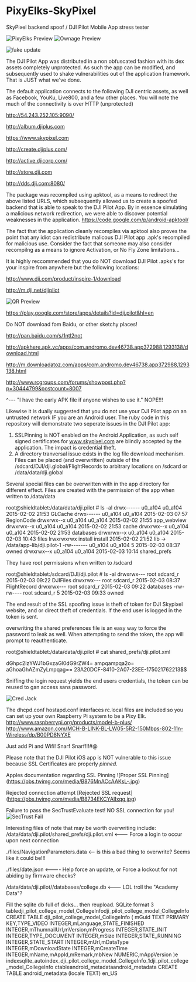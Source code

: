 # PixyElks-SkyPixel
SkyPixel backend spoof / DJI Pilot Mobile App stress tester

![PixyElks Preview](https://pbs.twimg.com/media/B88ZcZ0IIAMG4pv.jpg)
![Ownage Preview](https://pbs.twimg.com/media/B8yQa8aCIAEIAVE.jpg)

![fake update](https://pbs.twimg.com/media/B88mW-UIQAAYVQX.jpg)

The DJI Pilot App was distributed in a non obfuscated fashion with its dex assets completely unprotected. As such the app can be modified, and subsequently used to shake vulnerabilities out of the application framework. That is JUST what we've done. 

The default application connects to the following DJI centric assets, as well as Facebook, YouKu, Live800, and a few other places. You will note the much of the connectivity is over HTTP (unprotected)

http://54.243.252.105:9090/

http://album.djiplus.com

https://www.skypixel.com

http://create.djiplus.com/

http://active.djicorp.com/

http://store.dji.com

http://dds.dji.com:8080/


The package was recompiled using apktool, as a means to redirect the above listed URLS, which subsequently allowed us to create a spoofed backend that is able to speak to the DJI Pilot App.  By in essence simulating a malicious network redirection, we were able to discover potential weaknesses in the application. 
https://code.google.com/p/android-apktool/

The fact that the application cleanly recompiles via apktool also proves the point that any idiot can redistribute malicous DJI Pilot app .apk's recompiled for malicious use. Consider the fact that someone may also consider recompilng as a means to ignore Activation, or No Fly Zone limitations... 

It is highly reccommended that you do NOT download DJI Pilot .apks's for your inspire from anywhere but the following locations: 

http://www.dji.com/product/inspire-1/download

http://m.dji.net/djipilot

![QR Preview](http://download.dji-innovations.com/downloads/inspire_1/qr_code.png)

https://play.google.com/store/apps/details?id=dji.pilot&hl=en

Do NOT download fom Baidu, or other sketchy places!

http://pan.baidu.com/s/1ntl2not

http://apkhere.apk.vc/apps/com.andromo.dev46738.app372988,1293138/download.html

http://m.downloadatoz.com/apps/com.andromo.dev46738.app372988,1293138.html

http://www.rcgroups.com/forums/showpost.php?p=30444799&postcount=8007 

^--- "I have the early APK file if anyone wishes to use it." NOPE!!!

Likewise it is dually suggested that you do not use your DJI Pilot app on an untrusted network IF you are an Android user. The ruby code in this repository will demonstrate two seperate issues in the DJI Pilot app:
1) SSLPinning is NOT enabled on the Android Application, as such self signed certificates for www.skypixel.com are blindly accepted by the application. The impact is credential theft.
2) A directory tranversal issue exists in the log file download mechanism. Files can be placed (and overwritten) outside of the /sdcard/DJI/dji.global/FlightRecords to arbitrary locations on /sdcard or /data/data/dji.global

Several special files can be overwritten with in the app directory for different effect. Files are created with the permission of the app when written to /data/data

root@shieldtablet:/data/data/dji.pilot # ls -al
drwx------ u0_a104  u0_a104           2015-02-02 21:53 GLCache
drwx------ u0_a104  u0_a104           2015-02-03 07:57 RegionCode
drwxrwx--x u0_a104  u0_a104           2015-02-02 21:55 app_webview
drwxrwx--x u0_a104  u0_a104           2015-02-02 21:53 cache
drwxrwx--x u0_a104  u0_a104           2015-02-02 21:53 databases
drwxrwx--x u0_a104  u0_a104           2015-02-03 10:43 files
lrwxrwxrwx install  install           2015-02-02 21:52 lib -> /data/app-lib/dji.pilot-1
-rw------- u0_a104  u0_a104         5 2015-02-03 08:37 owned
drwxrwx--x u0_a104  u0_a104           2015-02-03 10:14 shared_prefs

They have root permissions when written to /sdcard

root@shieldtablet:/sdcard/DJI/dji.pilot # ls -al
drwxrwx--- root     sdcard_r          2015-02-03 09:22 DJIFiles
drwxrwx--- root     sdcard_r          2015-02-03 08:37 FlightRecord
drwxrwx--- root     sdcard_r          2015-02-03 09:22 databases
-rw-rw---- root     sdcard_r        5 2015-02-03 09:33 owned

The end result of the SSL spoofing issue is theft of token for DJI Skypixel website, and or direct theft of credentials. If the end user is logged in the token is sent. 

overwriting the shared preferences file is an easy way to force the password to leak as well. When attempting to send the token, the app will prompt to reauthenticate. 

root@shieldtablet:/data/data/dji.pilot # cat shared_prefs/dji.pilot.xml        
<?xml version='1.0' encoding='utf-8' standalone='yes' ?>
<map>
    <string name="key_account_token">dGhpc2lzYWJ1bGxzaGl0dG9rZW4=</string>
    <string name="key_account_word">ampqampqa2o=</string>
    <long name="keyForNetUpdate" value="1422976495051" />
    <boolean name="keyForVersionList" value="true" />
    <string name="key_account_email">aGhoaGhAZmZyLmpqag==</string>
    <string name="keyForNotice">23A20DCF-8410-2A07-23EE-175021762213$$</string>
</map>

Sniffing the login request yields the end users credentials, the token can be reused to gan access sans password. 

![Cred Jack](https://pbs.twimg.com/media/B88fGXuIcAIHwIq.jpg)

The dhcpd.conf hostapd.conf interfaces rc.local files are included so you can set up your own Raspberry Pi system to be a Pixy Elk. 
http://www.raspberrypi.org/products/model-b-plus/
http://www.amazon.com/MCH-B-LINK-BL-LW05-5R2-150Mbps-802-11n-Wireless/dp/B00PD8NYXE

Just add Pi and Wifi! Snarf Snarf!!!#@

Please note that the DJI Pilot iOS app is NOT vulnerable to this issue because SSL Certificates are properly *pinned*.

Apples documentation regarding SSL Pinning
![Proper SSL Pinning] (https://pbs.twimg.com/media/B876MnACcAAKsL-.jpg)

Rejected connection attempt
[Rejected SSL request] (https://pbs.twimg.com/media/B8734EKCYAIIxqg.jpg)

Failure to pass the SecTrustEvaluate test! NO SSL connection for you!
![SecTrust Fail](https://pbs.twimg.com/media/B8734GSCQAALbJI.jpg)


Interesting files of note that may be worth overwriting include: 
/data/data/dji.pilot/shared_prefs/dji.pilot.xml <--- Force a login to occur upon next connection

./files/NavigationParameters.data <-- is this a bad thing to overwrite? Seems like it could be!!!

./files/date.json  <---- Help force an update, or Force a lockout for not abiding by firmware checks? 

/data/data/dji.pilot//databases/college.db <--- LOL troll the "Academy Data"? 

Fill the sqlite db full of dicks... then reupload. 
SQLite format 3
tabledji_pilot_college_model_CollegeInfodji_pilot_college_model_CollegeInfo
CREATE TABLE dji_pilot_college_model_CollegeInfo ( mGuid TEXT PRIMARY KEY,TYPE_VIDEO INTEGER,mLanguage,STATE_FINISHED INTEGER,mThumnailUrl,mVersion,mProgress INTEGER,STATE_INIT INTEGER,TYPE_DOCUMENT INTEGER,mSize INTEGER,STATE_RUNNING INTEGER,STATE_START INTEGER,mUrl,mDataType INTEGER,mDownloadState INTEGER,mCreateTime INTEGER,mName,mAppId,mRemark,mbNew NUMERIC,mAppVersion )e
indexsqlite_autoindex_dji_pilot_college_model_CollegeInfo_1dji_pilot_college_model_CollegeInfo
ctableandroid_metadataandroid_metadata
CREATE TABLE android_metadata (locale TEXT)
en_US


